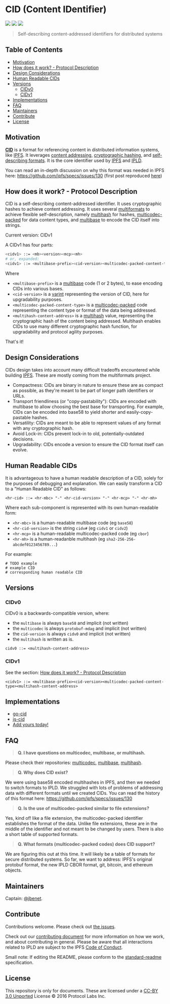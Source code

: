 # CID (Content IDentifier)

[![](https://img.shields.io/badge/made%20by-Protocol%20Labs-blue.svg?style=flat-square)](http://ipn.io)
[![](https://img.shields.io/badge/project-ipld-blue.svg?style=flat-square)](http://github.com/ipld/ipld)
[![](https://img.shields.io/badge/freenode-%23ipfs-blue.svg?style=flat-square)](http://webchat.freenode.net/?channels=%23ipfs)

> Self-describing content-addressed identifiers for distributed systems

## Table of Contents

- [Motivation](#motivation)
- [How does it work? - Protocol Description](#how-does-it-work---protocol-description)
- [Design Considerations](#design-considerations)
- [Human Readable CIDs](#human-readable-cids)
- [Versions](#versions)
  - [CIDv0](#cidv0)
  - [CIDv1](#cidv1)
- [Implementations](#implementations)
- [FAQ](#faq)
- [Maintainers](#maintainers)
- [Contribute](#contribute)
- [License](#license)

## Motivation

[**CID**](https://github.com/ipld/cid) is a format for referencing content in distributed information systems, like [IPFS](https://ipfs.io). It leverages [content addressing](https://en.wikipedia.org/wiki/Content-addressable_storage), [cryptographic hashing](https://simple.wikipedia.org/wiki/Cryptographic_hash_function), and [self-describing formats](https://github.com/multiformats/multiformats). It is the core identifier used by [IPFS](https://ipfs.io) and [IPLD](https://ipld.io).

You can read an in-depth discussion on why this format was needed in IPFS here: https://github.com/ipfs/specs/issues/130 (first post reproduced [here](./first-proposal.md))

## How does it work? - Protocol Description

CID is a self-describing content-addressed identifier. It uses cryptographic hashes to achieve content addressing. It uses several [multiformats](https://github.com/multiformats/multiformats) to achieve flexible self-description, namely [multihash](https://github.com/multiformats/multihash) for hashes, [multicodec-packed](https://github.com/multiformats/multicodec/blob/master/multicodec-packed.md) for data content types, and [multibase](https://github.com/multiformats/multibase) to encode the CID itself into strings.

Current version: CIDv1

A CIDv1 has four parts:

```sh
<cidv1> ::= <mb><version><mcp><mh>
# or, expanded:
<cidv1> ::= <multibase-prefix><cid-version><multicodec-packed-content-type><multihash-content-address>
```
Where

- `<multibase-prefix>` is a [multibase](https://github.com/multiformats/multibase) code (1 or 2 bytes), to ease encoding CIDs into various bases.
- `<cid-version>` is a [varint](https://github.com/multiformats/unsigned-varint) representing the version of CID, here for upgradability purposes.
- `<multicodec-packed-content-type>` is a [multicodec-packed](https://github.com/multiformats/multicodec/blob/master/multicodec-packed.md) code representing the content type or format of the data being addressed.
- `<multihash-content-address>` is a [multihash](https://github.com/multiformats/multihash) value, representing the cryptographic hash of the content being addressed. Multihash enables CIDs to use many different cryptographic hash function, for upgradability and protocol agility purposes.

That's it!

## Design Considerations

CIDs design takes into account many difficult tradeoffs encountered while building [IPFS](https://ipfs.io). These are mostly coming from the multiformats project.

- Compactness: CIDs are binary in nature to ensure these are as compact as possible, as they're meant to be part of longer path identifiers or URLs.
- Transport friendliness (or "copy-pastability"): CIDs are encoded with multibase to allow choosing the best base for transporting. For example, CIDs can be encoded into base58 to yield shorter and easily-copy-pastable hashes.
- Versatility: CIDs are meant to be able to represent values of any format with any cryptographic hash.
- Avoid Lock-in: CIDs prevent lock-in to old, potentially-outdated decisions.
- Upgradability: CIDs encode a version to ensure the CID format itself can evolve.

## Human Readable CIDs

It is advantageous to have a human readable description of a CID, solely for the purposes of debugging and explanation. We can easily transform a CID to a "Human Readable CID" as follows:

```
<hr-cid> ::= <hr-mbc> "-" <hr-cid-version> "-" <hr-mcp> "-" <hr-mh>
```
Where each sub-component is represented with its own human-readable form:

- `<hr-mbc>` is a human-readable multibase code (eg `base58`)
- `<hr-cid-version>` is the string `cidv#` (eg `cidv1` or `cidv2`)
- `<hr-mcp>` is a human-readable multicodec-packed code (eg `cbor`)
- `<hr-mh>` is a human-readanble multihash (eg `sha2-256-256-abcdef0123456789...`)

For example:

```
# TODO example
# example CID
# corresponding human readable CID
```

## Versions

### CIDv0

CIDv0 is a backwards-compatible version, where:
- the `multibase` is always `base58` and implicit (not written)
- the `multicodec` is always `protobuf-mdag` and implicit (not written)
- the `cid-version` is always `cidv0` and implicit (not written)
- the `multihash` is written as is.

```
cidv0 ::= <multihash-content-address>
```

### CIDv1

See the section: [How does it work? - Protocol Description](#how-does-it-work-protocol-description)

```
<cidv1> ::= <multibase-prefix><cid-version><multicodec-packed-content-type><multihash-content-address>
```

## Implementations

- [go-cid](https://github.com/ipld/go-cid)
- [js-cid](https://github.com/ipld/js-cid)
- [Add yours today!](https://github.com/multiformats/multicodec/edit/master/multicodec-packed.md)

## FAQ

> **Q. I have questions on multicodec, multibase, or multihash.**

Please check their repositories: [multicodec](https://github.com/multiformats/multicodec), [multibase](https://github.com/multiformats/multibase), [multihash](https://github.com/multiformats/multihash).

> **Q. Why does CID exist?**

We were using base58 encoded multihashes in IPFS, and then we needed to switch formats to IPLD. We struggled with lots of problems of addressing data with different formats until we created CIDs. You can read the history of this format here: https://github.com/ipfs/specs/issues/130

> **Q. Is the use of multicodec-packed similar to file extensions?**

Yes, kind of! like a file extension, the multicodec-packed identifier establishes the format of the data. Unlike file extensions, these are in the middle of the identifier and not meant to be changed by users. There is also a short table of supported formats.

> **Q. What formats (multicodec-packed codes) does CID support?**

We are figuring this out at this time. It will likely be a table of formats for secure distributed systems. So far, we want to address: IPFS's original protobuf format, the new IPLD CBOR format, git, bitcoin, and ethereum objects.

## Maintainers

Captain: [@jbenet](https://github.com/jbenet).

## Contribute

Contributions welcome. Please check out [the issues](https://github.com/ipld/cid/issues).

Check out our [contributing document](https://github.com/ipld/ipld/blob/master/contributing.md) for more information on how we work, and about contributing in general. Please be aware that all interactions related to IPLD are subject to the IPFS [Code of Conduct](https://github.com/ipfs/community/blob/master/code-of-conduct.md).

Small note: If editing the README, please conform to the [standard-readme](https://github.com/RichardLitt/standard-readme) specification.

## License

This repository is only for documents. These are licensed under a [CC-BY 3.0 Unported](LICENSE) License © 2016 Protocol Labs Inc.
